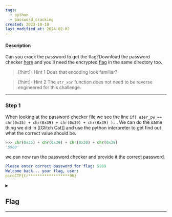 ```yaml
---
tags:
  - python
  - password_cracking
created: 2023-10-18
last_modified_at: 2024-02-02
---
```

#### Description

Can you crack the password to get the flag?Download the password checker [here](https://artifacts.picoctf.net/c/14/level2.py) and you'll need the encrypted [flag](https://artifacts.picoctf.net/c/14/level2.flag.txt.enc) in the same directory too.

> [!hint]- Hint 1
> Does that encoding look familiar?
> 

> [!hint]- Hint 2
> The `str_xor` function does not need to be reverse engineered for this challenge.


---

### Step 1
When looking at the password checker file we see the line `if( user_pw == chr(0x35) + chr(0x39) + chr(0x30) + chr(0x39) ):` . We can do the same thing we did in [[Glitch Cat]] and use the python interpreter to get find out what the correct value should be. 
```python
>>> chr(0x35) + chr(0x39) + chr(0x30) + chr(0x39)
'5909'
```
we can now run the password checker and provide it the correct password.
```yaml
Please enter correct password for flag: 5909
Welcome back... your flag, user:
picoCTF{tr******************96}
```


<details>
  <summary><h2>Flag</h2><hr></summary>picoCTF{tr45h_51ng1ng_b0539d96}
</details>